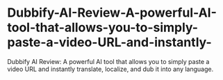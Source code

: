 # Dubbify-AI-Review-A-powerful-AI-tool-that-allows-you-to-simply-paste-a-video-URL-and-instantly-
Dubbify AI Review: A powerful AI tool that allows you to simply paste a video URL and instantly translate, localize, and dub it into any language.
